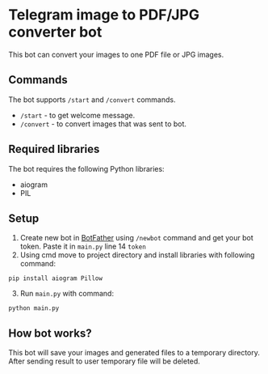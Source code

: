 # Telegram image to PDF/JPG converter bot
This bot can convert your images to one PDF file or JPG images.
## Commands
The bot supports `/start` and `/convert` commands.<br/>
* `/start` - to get welcome message.<br/>
* `/convert` - to convert images that was sent to bot.<br/>
## Required libraries
The bot requires the following Python libraries:
* aiogram
* PIL
## Setup
1) Create new bot in [BotFather](https://t.me/BotFather) using `/newbot` command and get your bot token. Paste it in `main.py` line 14 `token`
2) Using cmd move to project directory and install libraries with following command:<br/>
```
pip install aiogram Pillow
```
3) Run `main.py` with command:
```
python main.py
```
## How bot works?
This bot will save your images and generated files to a temporary directory.<br/>
After sending result to user temporary file will be deleted.